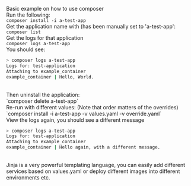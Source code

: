 Basic example on how to use composer <br/>
Run the following: <br/>
`composer install -i a-test-app` <br/>
Get the application name with (has been manually set to 'a-test-app': <br/>
`composer list` <br/>
Get the logs for that application <br/>
`composer logs a-test-app` <br/>
You should see:
```bash
> composer logs a-test-app
Logs for: test-application
Attaching to example_container
example_container | Hello, World.
```
<br/>
Then uninstall the application: <br/>
`composer delete a-test-app` <br/>
Re-run with different values: (Note that order matters of the overrides) <br/>
`composer install -i a-test-app -v values.yaml -v override.yaml` <br/>
View the logs again, you should see a different message <br/>

```bash
> composer logs a-test-app
Logs for: test-application
Attaching to example_container
example_container | Hello again, with a different message.
```
<br/>
Jinja is a very powerful templating language, you can easily add different services based on values.yaml or deploy different images into different environments etc.